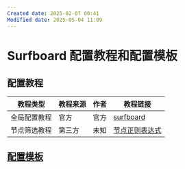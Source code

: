 ```yaml
---
Created date: 2025-02-07 00:41
Modified date: 2025-05-04 11:09
---
```

# Surfboard 配置教程和配置模板

## 配置教程

| 教程类型   | 教程来源 | 作者  | 教程链接                                                                                                                                          |
| ------ | ---- | --- | --------------------------------------------------------------------------------------------------------------------------------------------- |
| 全局配置教程 | 官方   | 官方  | [surfboard](https://getsurfboard.com/)                                                                                                        |
| 节点筛选教程 | 第三方  | 未知  | [节点正则表达式](https://github.com/LaolunsiG/PCR/blob/main/Agency_Wiki/%E8%8A%82%E7%82%B9%E7%9A%84%E6%AD%A3%E5%88%99%E8%A1%A8%E8%BE%BE%E5%BC%8F.md) |

## [配置模板](https://github.com/LaolunsiG/PCR/tree/main/Config_File/Surfboard)
